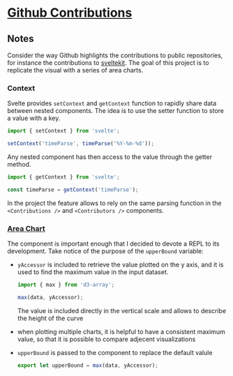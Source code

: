 # [Github Contributions](https://svelte.dev/repl/756596b4f3af4f02bf23e572159f159c?version=3.38.2)

## Notes

Consider the way Github highlights the contributions to public repositories, for instance the contributions to [sveltekit](https://github.com/sveltejs/kit/graphs/contributors?from=2020-10-11&to=2021-05-11&type=c). The goal of this project is to replicate the visual with a series of area charts.

### Context

Svelte provides `setContext` and `getContext` function to rapidly share data between nested components. The idea is to use the setter function to store a value with a key.

```js
import { setContext } from 'svelte';

setContext('timeParse', timeParse('%Y-%m-%d'));
```

Any nested component has then access to the value through the getter method.

```js
import { getContext } from 'svelte';

const timeParse = getContext('timeParse');
```

In the project the feature allows to rely on the same parsing function in the `<Contributions />` and `<Contributors />` components.

### [Area Chart](https://svelte.dev/repl/bc91f9fa82c84ac1bc2d4f8d230bbc2c?version=3.38.2)

The component is important enough that I decided to devote a REPL to its development. Take notice of the purpose of the `upperBound` variable:

- `yAccessor` is included to retrieve the value plotted on the y axis, and it is used to find the maximum value in the input dataset.

  ```js
  import { max } from 'd3-array';

  max(data, yAccessor);
  ```

  The value is included directly in the vertical scale and allows to describe the height of the curve

- when plotting multiple charts, it is helpful to have a consistent maximum value, so that it is possible to compare adjecent visualizations

- `upperBound` is passed to the component to replace the default valule

  ```js
  export let upperBound = max(data, yAccessor);
  ```
